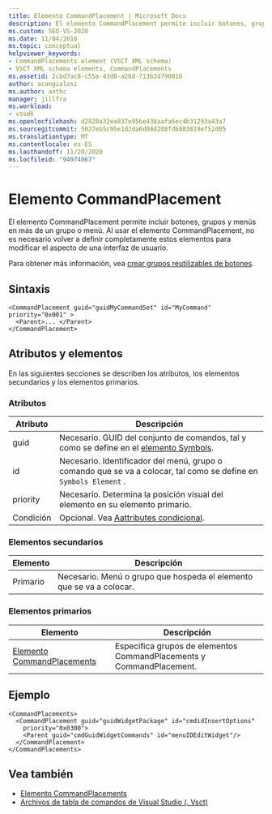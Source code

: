 ```yaml
---
title: Elemento CommandPlacement | Microsoft Docs
description: El elemento CommandPlacement permite incluir botones, grupos y menús en más de un grupo o menú.
ms.custom: SEO-VS-2020
ms.date: 11/04/2016
ms.topic: conceptual
helpviewer_keywords:
- CommandPlacements element (VSCT XML schema)
- VSCT XML schema elements, CommandPlacements
ms.assetid: 2cbd7ac8-c55a-43d8-a26d-713b3d790016
author: acangialosi
ms.author: anthc
manager: jillfra
ms.workload:
- vssdk
ms.openlocfilehash: d2828a32ea837e95be438aafa6ec4b31293a43a7
ms.sourcegitcommit: 5027eb5c95e1d2da6d08d208fd6883819ef52d05
ms.translationtype: MT
ms.contentlocale: es-ES
ms.lasthandoff: 11/20/2020
ms.locfileid: "94974067"
---
```

# <a name="commandplacement-element"></a>Elemento CommandPlacement
El elemento CommandPlacement permite incluir botones, grupos y menús en más de un grupo o menú. Al usar el elemento CommandPlacement, no es necesario volver a definir completamente estos elementos para modificar el aspecto de una interfaz de usuario.

 Para obtener más información, vea [crear grupos reutilizables de botones](../extensibility/creating-reusable-groups-of-buttons.md).

## <a name="syntax"></a>Sintaxis

```
<CommandPlacement guid="guidMyCommandSet" id="MyCommand" priority="0x001" >
  <Parent>... </Parent>
</CommandPlacement>
```

## <a name="attributes-and-elements"></a>Atributos y elementos
 En las siguientes secciones se describen los atributos, los elementos secundarios y los elementos primarios.

### <a name="attributes"></a>Atributos

|Atributo|Descripción|
|---------------|-----------------|
|guid|Necesario. GUID del conjunto de comandos, tal y como se define en el [elemento Symbols](../extensibility/symbols-element.md).|
|id|Necesario. Identificador del menú, grupo o comando que se va a colocar, tal como se define en `Symbols Element` .|
|priority|Necesario. Determina la posición visual del elemento en su elemento primario.|
|Condición|Opcional. Vea [Aattributes condicional](../extensibility/vsct-xml-schema-conditional-attributes.md).|

### <a name="child-elements"></a>Elementos secundarios

|Elemento|Descripción|
|-------------|-----------------|
|Primario|Necesario. Menú o grupo que hospeda el elemento que se va a colocar.|

### <a name="parent-elements"></a>Elementos primarios

|Elemento|Descripción|
|-------------|-----------------|
|[Elemento CommandPlacements](../extensibility/commandplacements-element.md)|Especifica grupos de elementos CommandPlacements y CommandPlacement.|

## <a name="example"></a>Ejemplo

```
<CommandPlacements>
  <CommandPlacement guid="guidWidgetPackage" id="cmdidInsertOptions"
    priority="0x0300">
    <Parent guid="cmdGuidWidgetCommands" id="menuIDEditWidget"/>
  </CommandPlacement>
</CommandPlacements>
```

## <a name="see-also"></a>Vea también
- [Elemento CommandPlacements](../extensibility/commandplacements-element.md)
- [Archivos de tabla de comandos de Visual Studio (. Vsct)](../extensibility/internals/visual-studio-command-table-dot-vsct-files.md)
